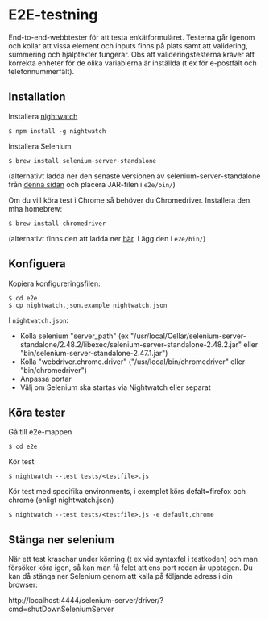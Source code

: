 # E2E-testning

End-to-end-webbtester för att testa enkätformuläret. Testerna går igenom och kollar att vissa element och inputs finns på plats samt att validering, summering och hjälptexter fungerar. Obs att valideringstesterna kräver att korrekta enheter för de olika variablerna är inställda (t ex för e-postfält och telefonnummerfält).

## Installation

Installera [nightwatch](http://nightwatchjs.org/)

    $ npm install -g nightwatch

Installera Selenium

    $ brew install selenium-server-standalone
    
(alternativt ladda ner den senaste versionen av selenium-server-standalone från [denna sidan](http://selenium-release.storage.googleapis.com/index.html) och placera JAR-filen i ``e2e/bin/``)

Om du vill köra test i Chrome så behöver du Chromedriver. Installera den mha homebrew:
 
    $ brew install chromedriver

(alternativt finns den att ladda ner [här](https://code.google.com/p/selenium/wiki/ChromeDriver). Lägg den i ``e2e/bin/``)

## Konfiguera

Kopiera konfigureringsfilen:

    $ cd e2e
    $ cp nightwatch.json.example nightwatch.json

I ``nightwatch.json``:

- Kolla selenium "server_path" (ex "/usr/local/Cellar/selenium-server-standalone/2.48.2/libexec/selenium-server-standalone-2.48.2.jar" eller "bin/selenium-server-standalone-2.47.1.jar")
- Kolla "webdriver.chrome.driver"  ("/usr/local/bin/chromedriver" eller "bin/chromedriver")
- Anpassa portar
- Välj om Selenium ska startas via Nightwatch eller separat 

## Köra tester

Gå till e2e-mappen
    
    $ cd e2e
    
Kör test

    $ nightwatch --test tests/<testfile>.js

Kör test med specifika environments, i exemplet körs defalt=firefox och chrome (enligt nightwatch.json)

    $ nightwatch --test tests/<testfile>.js -e default,chrome

## Stänga ner selenium

När ett test kraschar under körning (t ex vid syntaxfel i testkoden) och man försöker köra igen, så kan man få felet att ens port redan är upptagen. Du kan då stänga ner Selenium genom att kalla på följande adress i din browser:

http://localhost:4444/selenium-server/driver/?cmd=shutDownSeleniumServer
